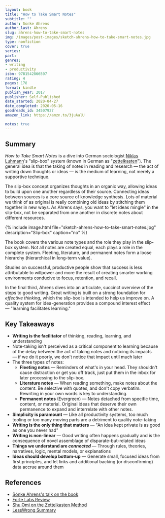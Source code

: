 ```yaml
---
layout: book
title: "How to Take Smart Notes"
subtitle: ""
author: Sönke Ahrens
author_last: Ahrens
slug: ahrens-how-to-take-smart-notes
img: /images/post-images/sketch-ahrens-how-to-take-smart-notes.jpg
type: nonfiction
cover: true
series: 
part: 
genres:
- writing
- productivity
isbn: 9781542866507
rating: 4
pages: 178
format: kindle
publish_year: 2017
publisher: Self-Published
date_started: 2020-04-27
date_completed: 2020-05-16
goodreads_id: 34507927
amazon_link: https://amzn.to/3juAalU

notes: true
---
```


## Summary

_How to Take Smart Notes_ is a dive into German sociologist [Niklas Luhmann](https://en.wikipedia.org/wiki/Niklas_Luhmann "Niklas Luhmann")'s "slip-box" system (known in German as "[zettelkasten](https://en.wikipedia.org/wiki/Zettelkasten "Zettelkasten")"). The general idea is that the taking of notes in reading and research — the act of writing down thoughts or ideas — is the medium of learning, not merely a supportive technique.

The slip-box concept organizes thoughts in an organic way, allowing ideas to build upon one another regardless of their source. Connecting ideas between sources is a core source of knowledge synthesis. Lots of material we think of as original is really combining old ideas by stitching them together in new ways. As Ahrens says, you want to "let ideas mingle" in the slip-box, not be separated from one another in discrete notes about different resources.

{% include image.html file="sketch-ahrens-how-to-take-smart-notes.jpg" description="Slip-box" caption="no" %}

The book covers the various note types and the role they play in the slip-box system. Not all notes are created equal, each plays a role in the complete system. Fleeting, literature, and permanent notes form a loose hierarchy (hierarchical in long-term value).

Studies on successful, productive people show that success is less attributable to willpower and more the result of creating smarter working environments conducive to focus, retention, and recall.

In the final third, Ahrens dives into an articulate, succinct overview of the steps to good writing. Great writing is built on a strong foundation for _effective thinking_, which the slip-box is intended to help us improve on. A quality system for idea-generation provides a compound interest effect — "learning facilitates learning."

## Key Takeaways

* **Writing is the facilitator** of thinking, reading, learning, and understanding
* Note-taking isn't perceived as a critical component to learning because of the delay between the act of taking notes and noticing its impacts — if we do it poorly, we don't notice that impact until much later
* The three types of notes:
  * **Fleeting notes** — Reminders of what's in your head. They shouldn't cause distraction or get you off track, just put them in the inbox for later processing to the slip-box.
  * **Literature notes** — When reading something, make notes about the content. Be selective with quotes, and don't copy verbatim. Rewriting in your own words is key to understanding.
  * **Permanent notes** (Evergreen) — Notes detached from specific time, content, or material. Original ideas that deserve their own permanence to expand and interrelate with other notes.
* **Simplicity is paramount** — Like all productivity systems, too much tooling or too many moving parts are a detriment to quality note-taking
* **Writing is the only thing that matters** — "An idea kept private is as good as one you never had"
* **Writing is non-linear** — Good writing often happens gradually and is the consequence of novel assemblage of disparate-but-related ideas
* **Things we understand are _connected_** — Through rules, theories, narratives, logic, mental models, or explanations
* **Ideas should develop bottom-up** — Generate small, focused ideas from first principles, and let links and additional backing (or disconfirming) data accrue around them

## References

* [Sönke Ahrens's talk on the book](https://vimeo.com/275530205 "Sönke Ahrens talk on smart notes")
* [Forte Labs Review](https://fortelabs.co/blog/how-to-take-smart-notes/ "How to Take Smart Notes")
* [Shu Omi on the Zettelkasten Method](https://www.youtube.com/watch?v=ljyo_WAJevQ "Shu Omi on the Zettelkasten Method")
* [LessWrong Summary](https://www.lesswrong.com/posts/T382CLwAjsy3fmecf/how-to-take-smart-notes-ahrens-2017 "How to Take Smart Notes on LessWrong")
